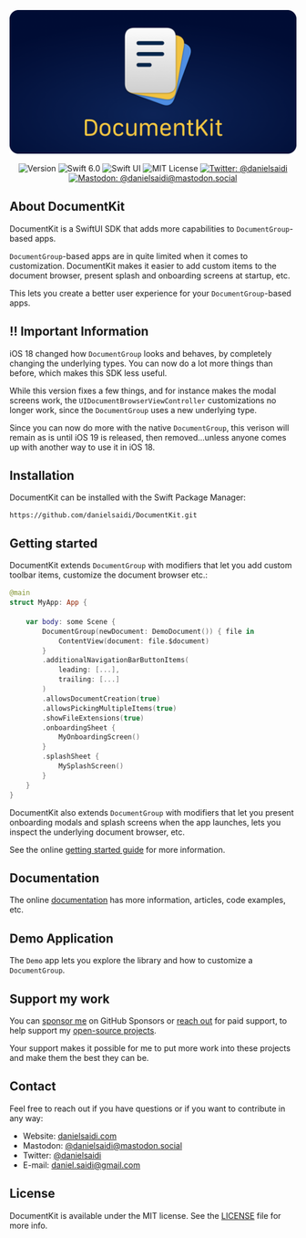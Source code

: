 <p align="center">
    <img src ="Resources/Logo_Rounded.png" alt="DocumentKit Logo" title="DocumentKit" />
</p>

<p align="center">
    <img src="https://img.shields.io/github/v/release/danielsaidi/DocumentKit?color=%2300550&sort=semver" alt="Version" title="Version" />
    <img src="https://img.shields.io/badge/swift-6.0-orange.svg" alt="Swift 6.0" />
    <img src="https://img.shields.io/badge/platform-SwiftUI-blue.svg" alt="Swift UI" title="Swift UI" />
    <img src="https://img.shields.io/github/license/danielsaidi/DocumentKit" alt="MIT License" title="MIT License" />
    <a href="https://twitter.com/danielsaidi"><img src="https://img.shields.io/twitter/url?label=Twitter&style=social&url=https%3A%2F%2Ftwitter.com%2Fdanielsaidi" alt="Twitter: @danielsaidi" title="Twitter: @danielsaidi" /></a>
    <a href="https://mastodon.social/@danielsaidi"><img src="https://img.shields.io/mastodon/follow/000253346?label=mastodon&style=social" alt="Mastodon: @danielsaidi@mastodon.social" title="Mastodon: @danielsaidi@mastodon.social" /></a>
</p>



## About DocumentKit

DocumentKit is a SwiftUI SDK that adds more capabilities to `DocumentGroup`-based apps.

`DocumentGroup`-based apps are in quite limited when it comes to customization. DocumentKit makes it easier to add custom items to the document browser, present splash and onboarding screens at startup, etc.

This lets you create a better user experience for your `DocumentGroup`-based apps.



## ‼️ Important Information

iOS 18 changed how `DocumentGroup` looks and behaves, by completely changing the underlying types. You can now do a lot more things than before, which makes this SDK less useful. 

While this version fixes a few things, and for instance makes the modal screens work, the `UIDocumentBrowserViewController` customizations no longer work, since the `DocumentGroup` uses a new underlying type.

Since you can now do more with the native `DocumentGroup`, this verison will remain as is until iOS 19 is released, then removed...unless anyone comes up with another way to use it in iOS 18.



## Installation

DocumentKit can be installed with the Swift Package Manager:

```
https://github.com/danielsaidi/DocumentKit.git
```



## Getting started

DocumentKit extends `DocumentGroup` with modifiers that let you add custom toolbar items, customize the document browser etc.:

```swift
@main
struct MyApp: App {

    var body: some Scene {
        DocumentGroup(newDocument: DemoDocument()) { file in
            ContentView(document: file.$document)
        }
        .additionalNavigationBarButtonItems(
            leading: [...],
            trailing: [...]
        )
        .allowsDocumentCreation(true)
        .allowsPickingMultipleItems(true)
        .showFileExtensions(true)
        .onboardingSheet {
            MyOnboardingScreen()
        }
        .splashSheet {
            MySplashScreen()
        }
    }
}
```

DocumentKit also extends `DocumentGroup` with modifiers that let you present onboarding modals and splash screens when the app launches, lets you inspect the underlying document browser, etc.

See the online [getting started guide][Getting-Started] for more information. 



## Documentation

The online [documentation][Documentation] has more information, articles, code examples, etc.



## Demo Application

The `Demo` app lets you explore the library and how to customize a `DocumentGroup`.



## Support my work

You can [sponsor me][Sponsors] on GitHub Sponsors or [reach out][Email] for paid support, to help support my [open-source projects][OpenSource].

Your support makes it possible for me to put more work into these projects and make them the best they can be.



## Contact

Feel free to reach out if you have questions or if you want to contribute in any way:

* Website: [danielsaidi.com][Website]
* Mastodon: [@danielsaidi@mastodon.social][Mastodon]
* Twitter: [@danielsaidi][Twitter]
* E-mail: [daniel.saidi@gmail.com][Email]



## License

DocumentKit is available under the MIT license. See the [LICENSE][License] file for more info.



[Email]: mailto:daniel.saidi@gmail.com

[Website]: https://danielsaidi.com
[GitHub]: https://github.com/danielsaidi
[Twitter]: https://twitter.com/danielsaidi
[Mastodon]: https://mastodon.social/@danielsaidi
[OpenSource]: https://danielsaidi.com/opensource
[Sponsors]: https://github.com/sponsors/danielsaidi

[Documentation]: https://danielsaidi.github.io/DocumentKit
[Getting-Started]: https://danielsaidi.github.io/DocumentKit/documentation/documentkit/getting-started

[License]: https://github.com/danielsaidi/DocumentKit/blob/master/LICENSE
